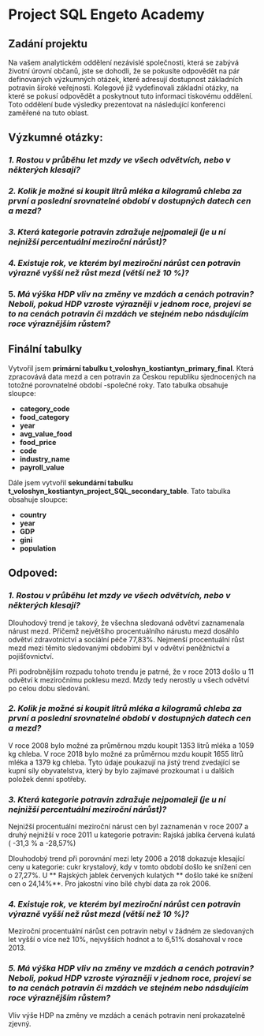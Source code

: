 # **Project SQL Engeto Academy**
## Zadání projektu
Na vašem analytickém oddělení nezávislé společnosti, která se zabývá životní úrovní občanů, jste se dohodli, že se pokusíte odpovědět na pár definovaných výzkumných otázek, které adresují dostupnost základních potravin široké veřejnosti. Kolegové již vydefinovali základní otázky, na které se pokusí odpovědět a poskytnout tuto informaci tiskovému oddělení. Toto oddělení bude výsledky prezentovat na následující konferenci zaměřené na tuto oblast.

## **Výzkumné otázky:**
### _1. Rostou v průběhu let mzdy ve všech odvětvích, nebo v některých klesají?_ 
### _2. Kolik je možné si koupit litrů mléka a kilogramů chleba za první a poslední srovnatelné období v dostupných datech cen a mezd?_ 
### _3. Která kategorie potravin zdražuje nejpomaleji (je u ní nejnižší percentuální meziroční nárůst)?_
### _4. Existuje rok, ve kterém byl meziroční nárůst cen potravin výrazně vyšší než růst mezd (větší než 10 %)?_
### 5. _Má výška HDP vliv na změny ve mzdách a cenách potravin? Neboli, pokud HDP vzroste výrazněji v jednom roce, projeví se to na cenách potravin či mzdách ve stejném nebo násdujícím roce výraznějším růstem?_

## Finální tabulky
   Vytvořil jsem **primární tabulku t_voloshyn_kostiantyn_primary_final**. Která zpracovává data mezd a cen potravin za 
Českou republiku sjednocených na totožné porovnatelné období -společné roky. 
Tato tabulka obsahuje sloupce:
  + **category_code**
  + **food_category**
  + **year**
  + **avg_value_food**
  + **food_price**
  + **code**
  + **industry_name**
  + **payroll_value**

 Dále jsem vytvořil **sekundární tabulku t_voloshyn_kostiantyn_project_SQL_secondary_table**.
 Tato tabulka obsahuje sloupce:
   + **country**
   + **year**
   + **GDP**
   + **gini**
   + **population**

## **Odpoved:** 
### _1. Rostou v průběhu let mzdy ve všech odvětvích, nebo v některých klesají?_
Dlouhodový trend je takový, že všechna sledovaná odvětví zaznamenala nárust mezd. Přičemž největšího procentuálního nárustu mezd dosáhlo odvětví zdravotnictví a sociální péče 77,83%. Nejmenší procentuální růst mezd mezi těmito sledovanými obdobími byl v odvětví peněžnictví a pojišťovnictví.

Při podrobnějším rozpadu tohoto trendu je patrné, že v roce 2013 došlo u 11 odvětví k meziročnímu poklesu mezd. Mzdy tedy nerostly u všech odvětví po celou dobu sledování.

### _2. Kolik je možné si koupit litrů mléka a kilogramů chleba za první a poslední srovnatelné období v dostupných datech cen a mezd?_

V roce 2008 bylo možné za průměrnou mzdu koupit 1353 litrů mléka a 1059 kg chleba. V roce 2018 bylo možné za průměrnou mzdu koupit 1655 litrů mléka a 1379 kg chleba. Tyto údaje poukazují na jistý trend zvedající se kupní síly obyvatelstva, který by bylo zajímavé prozkoumat i u dalších položek denní spotřeby.

### _3. Která kategorie potravin zdražuje nejpomaleji (je u ní nejnižší percentuální meziroční nárůst)?_
   
Nejnižší procentuální meziroční nárust cen byl zaznamenán v roce 2007 a druhý nejnižší v roce 2011 u kategorie potravin: Rajská jablka červená kulatá ( -31,3 % a -28,57%)

Dlouhodobý trend při porovnání mezi lety 2006 a 2018 dokazuje klesající ceny u kategorie: cukr krystalový, kdy v tomto období došlo ke snížení cen o 27,27%. U ** Rajských jablek červených kulatých ** došlo také ke snížení cen o 24,14%**. Pro jakostní víno bílé chybí data za rok 2006.

### _4. Existuje rok, ve kterém byl meziroční nárůst cen potravin výrazně vyšší než růst mezd (větší než 10 %)?_
   
Meziroční procentuální nárůst cen potravin nebyl v žádném ze sledovaných let vyšší o více než 10%, nejvyšších hodnot a to 6,51% dosahoval v roce 2013.

### _5. Má výška HDP vliv na změny ve mzdách a cenách potravin? Neboli, pokud HDP vzroste výrazněji v jednom roce, projeví se to na cenách potravin či mzdách ve stejném nebo násdujícím roce výraznějším růstem?_
   
Vliv výše HDP na změny ve mzdách a cenách potravin není prokazatelně zjevný.
